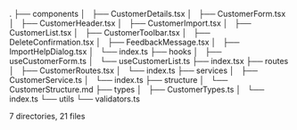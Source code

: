 .
├── components
│   ├── CustomerDetails.tsx
│   ├── CustomerForm.tsx
│   ├── CustomerHeader.tsx
│   ├── CustomerImport.tsx
│   ├── CustomerList.tsx
│   ├── CustomerToolbar.tsx
│   ├── DeleteConfirmation.tsx
│   ├── FeedbackMessage.tsx
│   ├── ImportHelpDialog.tsx
│   └── index.ts
├── hooks
│   ├── useCustomerForm.ts
│   └── useCustomerList.ts
├── index.tsx
├── routes
│   ├── CustomerRoutes.tsx
│   └── index.ts
├── services
│   ├── CustomerService.ts
│   └── index.ts
├── structure
│   └── CustomerStructure.md
├── types
│   ├── CustomerTypes.ts
│   └── index.ts
└── utils
    └── validators.ts

7 directories, 21 files
